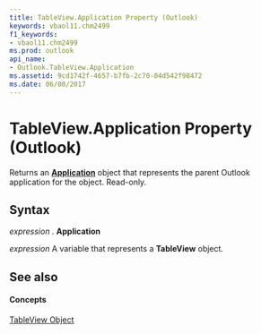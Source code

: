 ```yaml
---
title: TableView.Application Property (Outlook)
keywords: vbaol11.chm2499
f1_keywords:
- vbaol11.chm2499
ms.prod: outlook
api_name:
- Outlook.TableView.Application
ms.assetid: 9cd1742f-4657-b7fb-2c70-04d542f98472
ms.date: 06/08/2017
---
```



# TableView.Application Property (Outlook)

Returns an  **[Application](Outlook.Application.md)** object that represents the parent Outlook application for the object. Read-only.


## Syntax

 _expression_ . **Application**

 _expression_ A variable that represents a **TableView** object.


## See also


#### Concepts


[TableView Object](Outlook.TableView.md)

